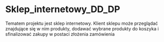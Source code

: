 # Sklep_internetowy_DD_DP
Tematem projektu jest sklep internetowy. Klient sklepu może przeglądać znajdujące się w nim produkty, dodawać wybrane produkty do koszyka i sfinalizować zakupy w postaci złożenia zamówienia

